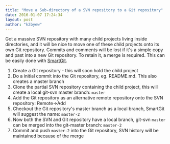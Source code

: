 ```yaml
---
title: "Move a Sub-directory of a SVN repository to a Git repository"
date: 2016-01-07 17:24:34
layout: post
author: "k2byew"
---
```

Got a massive SVN repository with many child projects living inside directories, and it will be nice to move one of these child projects onto its own Git repository.
Commits and comments will be lost if it's a simple copy and past into a new Git repository. To retain it, a merge is required.
This can be easily done with [SmartGit](http://www.syntevo.com/smartgit/).

1. Create a Git repository - this will soon hold the child project
2. Do a initial commit into the Git repository, eg. README.md. This also creates a master branch
3. Clone the partial SVN repository containing the child project, this will create a local git-svn master branch: `master`
4. Add the Git repository as an alternative remote repository onto the SVN repository: Remote->Add
5. Checkout the Git repository's master branch as a local branch, SmartGit will suggest the name: `master-2`
6. Now both the SVN and Git repository have a local branch, git-svn `master` can be merged into the git-master branch: `master-2`
7. Commit and push `master-2` into the Git repository, SVN history will be maintained because of the merge
